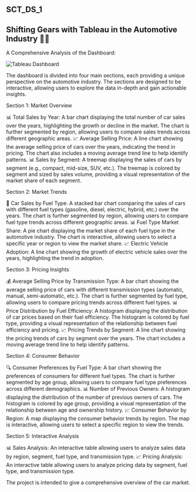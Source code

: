 ## SCT_DS_1

## Shifting Gears with Tableau in the Automotive Industry 🚗💨
A Comprehensive Analysis of the Dashboard:

![Tableau Dashboard](https://github.com/user-attachments/assets/7017105f-3af6-4ff4-baa4-31be823c0c79)

The dashboard is divided into four main sections, each providing a unique perspective on the automotive industry. The sections are designed to be interactive, allowing users to explore the data in-depth and gain actionable insights.

Section 1: Market Overview

📊 Total Sales by Year: A bar chart displaying the total number of car sales over the years, highlighting the growth or decline in the market. The chart is further segmented by region, allowing users to compare sales trends across different geographic areas.
📈 Average Selling Price: A line chart showing the average selling price of cars over the years, indicating the trend in pricing. The chart also includes a moving average trend line to help identify patterns.
📊 Sales by Segment: A treemap displaying the sales of cars by segment (e.g., compact, mid-size, SUV, etc.). The treemap is colored by segment and sized by sales volume, providing a visual representation of the market share of each segment.

Section 2: Market Trends

🚗 Car Sales by Fuel Type: A stacked bar chart comparing the sales of cars with different fuel types (gasoline, diesel, electric, hybrid, etc.) over the years. The chart is further segmented by region, allowing users to compare fuel type trends across different geographic areas.
📊 Fuel Type Market Share: A pie chart displaying the market share of each fuel type in the automotive industry. The chart is interactive, allowing users to select a specific year or region to view the market share.
📈 Electric Vehicle Adoption: A line chart showing the growth of electric vehicle sales over the years, highlighting the trend in adoption.

Section 3: Pricing Insights

💰 Average Selling Price by Transmission Type: A bar chart showing the average selling price of cars with different transmission types (automatic, manual, semi-automatic, etc.). The chart is further segmented by fuel type, allowing users to compare pricing trends across different fuel types.
📊 Price Distribution by Fuel Efficiency: A histogram displaying the distribution of car prices based on their fuel efficiency. The histogram is colored by fuel type, providing a visual representation of the relationship between fuel efficiency and pricing.
📈 Pricing Trends by Segment: A line chart showing the pricing trends of cars by segment over the years. The chart includes a moving average trend line to help identify patterns.

Section 4: Consumer Behavior

🔍 Consumer Preferences by Fuel Type: A bar chart showing the preferences of consumers for different fuel types. The chart is further segmented by age group, allowing users to compare fuel type preferences across different demographics.
📊 Number of Previous Owners: A histogram displaying the distribution of the number of previous owners of cars. The histogram is colored by age group, providing a visual representation of the relationship between age and ownership history.
📈 Consumer Behavior by Region: A map displaying the consumer behavior trends by region. The map is interactive, allowing users to select a specific region to view the trends.

Section 5: Interactive Analysis

📊 Sales Analysis: An interactive table allowing users to analyze sales data by region, segment, fuel type, and transmission type.
📈 Pricing Analysis: An interactive table allowing users to analyze pricing data by segment, fuel type, and transmission type.

The project is intended to give a comprehensive overview of the car market.
